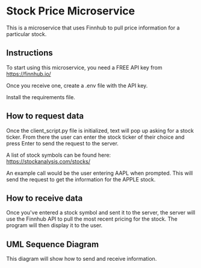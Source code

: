 # Stock Price Microservice

This is a microservice that uses Finnhub to pull price information for a particular stock.

## Instructions

To start using this microservice, you need a FREE API key from https://finnhub.io/

Once you receive one, create a .env file with the API key.

Install the requirements file.


## How to request data

Once the client_script.py file is initialized, text will pop up asking for a stock ticker. From there the user can enter the stock ticker of their choice and press Enter to send the request to the server.

A list of stock symbols can be found here:
https://stockanalysis.com/stocks/

An example call would be the user entering AAPL when prompted. This will send the request to get the information for the APPLE stock.

## How to receive data

Once you've entered a stock symbol and sent it to the server, the server will use the Finnhub API to pull the most recent pricing for the stock. The program will then display it to the user.


## UML Sequence Diagram

This diagram will show how to send and receive information.